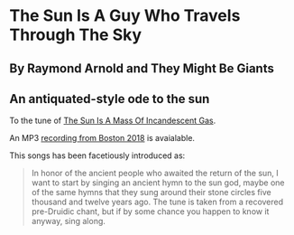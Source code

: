 # The Sun Is A Guy Who Travels Through The Sky
## By Raymond Arnold and They Might Be Giants
## An antiquated-style ode to the sun

To the tune of [The Sun Is A Mass Of Incandescent Gas](../../The_Sun_Is_A_Mass_Of_Incandescent_Gas/gen).

An MP3 [recording from Boston 2018](https://www.jefftk.com/solstice-2018/02--why-did-the-sun-shine.mp3) is avaialable.

This songs has been facetiously introduced as:

> In honor of the ancient people who awaited the return of the sun, I want to start by singing an ancient hymn to the sun god, maybe one of the same hymns that they sung around their stone circles five thousand and twelve years ago. The tune is taken from a recovered pre-Druidic chant, but if by some chance you happen to know it anyway, sing along.

